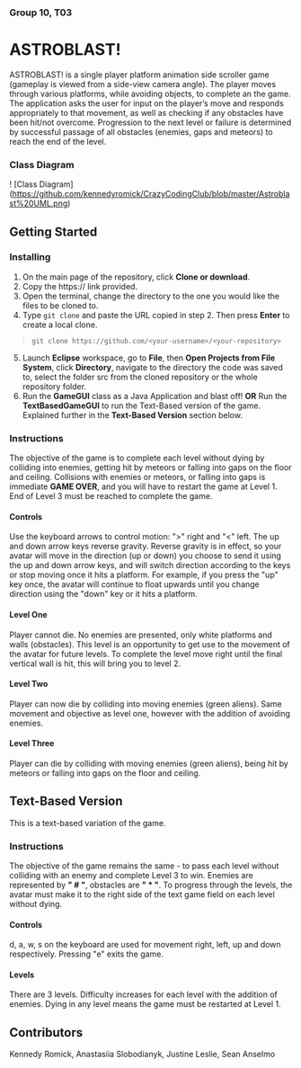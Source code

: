 ### Group 10, T03
# ASTROBLAST!
ASTROBLAST! is a single player platform animation side scroller game (gameplay is viewed from a side-view camera angle). The player moves through various platforms, while avoiding objects, to complete an the game. The application asks the user for input on the player’s move and responds appropriately to that movement, as well as checking if any obstacles have been hit/not overcome. Progression to the next level or failure is determined by successful passage of all obstacles (enemies, gaps and meteors) to reach the end of the level. 

### Class Diagram 
! [Class Diagram] (https://github.com/kennedyromick/CrazyCodingClub/blob/master/Astroblast%20UML.png)

## Getting Started
### Installing
1. On the main page of the repository, click **Clone or download**.
2. Copy the https:// link provided.
3. Open the terminal, change the directory to the one you would like the files to be cloned to. 
4. Type `git clone` and paste the URL copied in step 2. Then press **Enter** to create a local clone.
  > `git clone https://github.com/<your-username>/<your-repository>`
5. Launch **Eclipse** workspace, go to **File**, then **Open Projects from File System**, click **Directory**, navigate to the directory the code was saved to, select the folder src from the cloned repository or the whole repository folder.
6. Run the **GameGUI** class as a Java Application and blast off! 
**OR** 
Run the **TextBasedGameGUI** to run the Text-Based version of the game. Explained further in the **Text-Based Version** section below.

### Instructions
The objective of the game is to complete each level without dying by colliding into enemies, getting hit by meteors or falling into gaps on the floor and ceiling. Collisions with enemies or meteors, or falling into gaps is immediate **GAME OVER**, and you will have to restart the game at Level 1. End of Level 3 must be reached to complete the game.
#### Controls
Use the keyboard arrows to control motion: ">" right and "<" left. The up and down arrow keys reverse gravity. Reverse gravity is in effect, so your avatar will move in the direction (up or down) you choose to send it using the up and down arrow keys, and will switch direction according to the keys or stop moving once it hits a platform. For example, if you press the "up" key once, the avatar will continue to float upwards until you change direction using the "down" key or it hits a platform.
#### Level One
Player cannot die. No enemies are presented, only white platforms and walls (obstacles). This level is an opportunity to get use to the movement of the avatar for future levels. To complete the level move right until the final vertical wall is hit, this will bring you to level 2.
#### Level Two
Player can now die by colliding into moving enemies (green aliens). Same movement and objective as level one, however with the addition of avoiding enemies.
#### Level Three
Player can die by colliding with moving enemies (green aliens), being hit by meteors or falling into gaps on the floor and ceiling.

## Text-Based Version
This is a text-based variation of the game.
### Instructions
The objective of the game remains the same - to pass each level without colliding with an enemy and complete Level 3 to win. Enemies are represented by **" # "**, obstacles are **" * "**. To progress through the levels, the avatar must make it to the right side of the text game field on each level without dying.
#### Controls
d, a, w, s on the keyboard are used for movement right, left, up and down respectively. Pressing "e" exits the game.
#### Levels
There are 3 levels. Difficulty increases for each level with the addition of enemies. Dying in any level means the game must be restarted at Level 1.


## Contributors
Kennedy Romick,
Anastasiia Slobodianyk,
Justine Leslie,
Sean Anselmo
